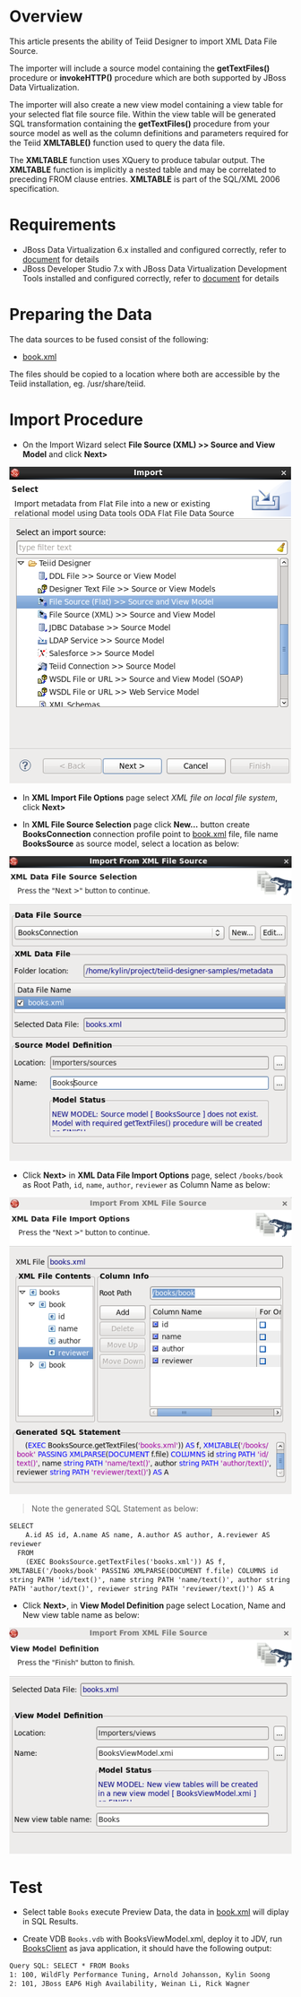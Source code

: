 # Overview

This article presents the ability of Teiid Designer to import XML Data File Source.

The importer will include a source model containing the **getTextFiles()** procedure or **invokeHTTP()** procedure which are both supported by JBoss Data Virtualization.

The importer will also create a new view model containing a view table for your selected flat file source file. Within the view table will be generated SQL transformation containing the **getTextFiles()** procedure from your source model as well as the column definitions and parameters required for the Teiid **XMLTABLE()** function used to query the data file.

The **XMLTABLE** function uses XQuery to produce tabular output. The **XMLTABLE** function is implicitly a nested table and may be correlated to preceding FROM clause entries. **XMLTABLE** is part of the SQL/XML 2006 specification.


# Requirements

* JBoss Data Virtualization 6.x installed and configured correctly, refer to [document](../installation/jdv-installation.md) for details
* JBoss Developer Studio 7.x with JBoss Data Virtualization Development Tools installed and configured correctly, refer to [document](../installation/jdv-installation.md) for details


# Preparing the Data

The data sources to be fused consist of the following:

* [book.xml](../metadata/books.xml)


The files should be copied to a location where both are accessible by the Teiid installation, eg. /usr/share/teiid.


# Import Procedure

* On the Import Wizard select **File Source (XML) >> Source and View Model** and click **Next>**

![Import Wizard](img/importer-wizard.png)

* In **XML Import File Options** page select *XML file on local file system*, click **Next>**

* In **XML File Source Selection** page click **New...** button create **BooksConnection** connection profile point to [book.xml](../metadata/books.xml) file, file name **BooksSource** as source model, select a location as below: 

![XML Source model](img/importer-xmlfile-source-view.png)

* Click **Next>** in **XML Data File Import Options** page, select `/books/book` as Root Path, `id`, `name`, `author`, `reviewer` as Column Name as below:

![XML Import Page](img/importer-xmlfile-column.png)

> Note the generated SQL Statement as below:

~~~
SELECT 
    A.id AS id, A.name AS name, A.author AS author, A.reviewer AS reviewer
  FROM
    (EXEC BooksSource.getTextFiles('books.xml')) AS f, XMLTABLE('/books/book' PASSING XMLPARSE(DOCUMENT f.file) COLUMNS id string PATH 'id/text()', name string PATH 'name/text()', author string PATH 'author/text()', reviewer string PATH 'reviewer/text()') AS A
~~~

* Click **Next>**, in **View Model Definition** page select Location, Name and New view table name as below:

![Books Model](img/importer-xmlfile-model.png)

# Test

* Select table `Books` execute Preview Data, the data in [book.xml](../metadata/books.xml) will diplay in SQL Results.

* Create VDB `Books.vdb` with BooksViewModel.xml, deploy it to JDV, run [BooksClient](../jdbc-client/src/main/java/com/jboss/teiid/client/BooksClient.java) as java application, it should have the following output:

~~~
Query SQL: SELECT * FROM Books
1: 100, WildFly Performance Tuning, Arnold Johansson, Kylin Soong
2: 101, JBoss EAP6 High Availability, Weinan Li, Rick Wagner
~~~
